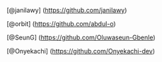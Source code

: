 [@janilawy] (https://github.com/janilawy)

[@orbit] (https://github.com/abdul-o)

[@SeunG] (https://github.com/Oluwaseun-Gbenle)

[@Onyekachi] (https://github.com/Onyekachi-dev)